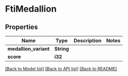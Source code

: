 # FtiMedallion

## Properties
Name | Type | Description | Notes
------------ | ------------- | ------------- | -------------
**medallion_variant** | **String** |  | 
**score** | **i32** |  | 

[[Back to Model list]](../README.md#documentation-for-models) [[Back to API list]](../README.md#documentation-for-api-endpoints) [[Back to README]](../README.md)



